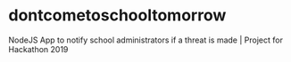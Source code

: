 # dontcometoschooltomorrow
NodeJS App to notify school administrators if a threat is made | Project for Hackathon 2019 
